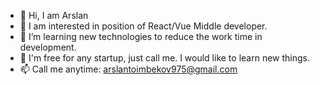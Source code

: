 - 👋 Hi, I am Arslan
- 👀 I am interested in position of React/Vue Middle developer.
- 🌱 I’m learning new technologies to reduce the work time in development.
- 💞️ I'm free for any startup, just call me. I would like to learn new things.
- 📫 Call me anytime: arslantoimbekov975@gmail.com

<!---
21B030720/21B030720 is a ✨ special ✨ repository because its `README.md` (this file) appears on your GitHub profile.
You can click the Preview link to take a look at your changes.
--->
